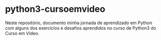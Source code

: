 # python3-cursoemvideo
 Neste repositório, documento minha jornada de aprendizado em Python com alguns dos exercicios e desafios aprendidos no curso de Python3 do Curso em Vídeo.
